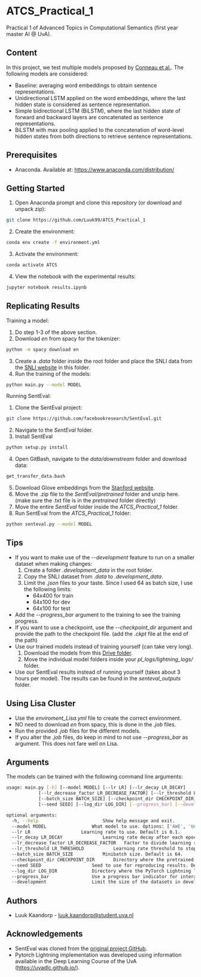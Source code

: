 # ATCS_Practical_1
Practical 1 of Advanced Topics in Computational Semantics (first year master AI @ UvA).

## Content
In this project, we test multiple models proposed by [Conneau et al.](https://arxiv.org/pdf/1705.02364.pdf). The following models are considered:
* Baseline: averaging word embeddings to obtain sentence representations.
* Unidirectional LSTM applied on the word embeddings, where the last hidden state is considered as sentence representation.
* Simple bidirectional LSTM (BiLSTM), where the last hidden state of forward and backward layers are concatenated as sentence representations.
* BiLSTM with max pooling applied to the concatenation of word-level hidden states from both directions to retrieve sentence representations.

## Prerequisites
* Anaconda. Available at: https://www.anaconda.com/distribution/

## Getting Started
1. Open Anaconda prompt and clone this repository (or download and unpack zip):
```bash
git clone https://github.com/Luuk99/ATCS_Practical_1
```
2. Create the environment:
```bash
conda env create -f environment.yml
```
3. Activate the environment:
```bash
conda activate ATCS
```
4. View the notebook with the experimental results:
```bash
jupyter notebook results.ipynb
```

## Replicating Results
Training a model:
1. Do step 1-3 of the above section.
2. Download *en* from spacy for the tokenizer:
```bash
python -m spacy download en
```
3. Create a *.data* folder inside the root folder and place the SNLI data from the [SNLI website](https://nlp.stanford.edu/projects/snli/) in this folder.
4. Run the training of the models:
```bash
python main.py --model MODEL 
```

Running SentEval:
1. Clone the SentEval project:
```bash
git clone https://github.com/facebookresearch/SentEval.git
```
2. Navigate to the *SentEval* folder.
3. Install SentEval
```bash
python setup.py install
```
4. Open GitBash, navigate to the *data/downstream* folder and download data:
```bash
get_transfer_data.bash
```
5. Download Glove embeddings from the [Stanford website](http://nlp.stanford.edu/data/glove.840B.300d.zip).
6. Move the .zip file to the *SentEval/pretrained* folder and unzip here. (make sure the .txt file is in the *pretrained* folder directly)
7. Move the entire *SentEval* folder inside the *ATCS_Practical_1* folder.
8. Run SentEval from the *ATCS_Practical_1* folder:
```bash
python senteval.py --model MODEL
```

## Tips
* If you want to make use of the *--development* feature to run on a smaller dataset when making changes:
	1. Create a folder *.development_data* in the root folder.
	2. Copy the SNLI dataset from *.data* to *.development_data*.
	3. Limit the *.json* files to your taste. Since I used 64 as batch size, I use the following limits:
		* 64x400 for train
		* 64x100 for dev
		* 64x100 for test
* Add the *--progress_bar* argument to the training to see the training progress.
* If you want to use a checkpoint, use the *--checkpoint_dir* argument and provide the path to the checkpoint file. (add the *.ckpt* file at the end of the path)
* Use our trained models instead of training yourself (can take very long).
	1. Download the models from this [Drive folder](https://drive.google.com/drive/folders/1x2S5c_8n_zvXk1rXJ004_JhXAY3ldLmk?usp=sharing).
	2. Move the individual model folders inside your *pl_logs/lightning_logs/* folder.
* Use our SentEval results instead of running yourself (takes about 3 hours per model). The results can be found in the *senteval_outputs* folder.

## Using Lisa Cluster
* Use the *enviroment_Lisa.yml* file to create the correct environment.
* NO need to download *en* from spacy, this is done in the *.job* files.
* Run the provided *.job* files for the different models.
* If you alter the *.job* files, do keep in mind to not use *--progress_bar* as argument. This does not fare well on Lisa.

## Arguments
The models can be trained with the following command line arguments:
```bash
usage: main.py [-h] [--model MODEL] [--lr LR] [--lr_decay LR_DECAY]
		    [--lr_decrease_factor LR_DECREASE_FACTOR] [--lr_threshold LR_THRESHOLD] 
		    [--batch_size BATCH_SIZE] [--checkpoint_dir CHECKPOINT_DIR]
		    [--seed SEED] [--log_dir LOG_DIR] [--progress_bar] [--development]

optional arguments:
  -h, --help            			Show help message and exit.
  --model MODEL					What model to use. Options: ['AWE', 'UniLSTM', 'BiLSTM', 'BiLSTMMax']. Default is 'AWE'.
  --lr LR					Learning rate to use. Default is 0.1.
  --lr_decay LR_DECAY				Learning rate decay after each epoch. Default is 0.99.
  --lr_decrease_factor LR_DECREASE_FACTOR	Factor to divide learning rate by when dev accuracy decreases. Default is 5.
  --lr_threshold LR_THRESHOLD			Learning rate threshold to stop at. Default is 10e-5.
  --batch_size BATCH_SIZE			Minibatch size. Default is 64.
  --checkpoint_dir CHECKPOINT_DIR		Directory where the pretrained model checkpoint is located. Default is None (no checkpoint used).
  --seed SEED					Seed to use for reproducing results. Default is 1234.
  --log_dir LOG_DIR				Directory where the PyTorch Lightning logs should be created. Default is 'pl_logs'.
  --progress_bar				Use a progress bar indicator for interactive experimentation. Not to be used in conjuction with SLURM jobs.
  --development					Limit the size of the datasets in development.
```

## Authors
* Luuk Kaandorp - luuk.kaandorp@student.uva.nl

## Acknowledgements
* SentEval was cloned from the [original project GitHub](https://github.com/facebookresearch/SentEval).
* Pytorch Lightning implementation was developed using information available in the Deep Learning Course of the UvA (https://uvadlc.github.io/).

